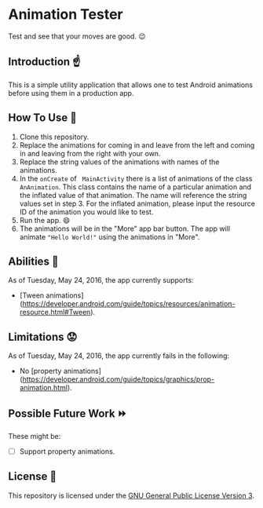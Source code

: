 # Animation Tester

Test and see that your moves are good. :wink:

## Introduction :point_up:

This is a simple utility application that allows one to test Android animations before using them in a production app.

## How To Use :wrench:

1. Clone this repository.
2. Replace the animations for coming in and leave from the left and coming in and leaving from the right with your own.
3. Replace the string values of the animations with names of the animations.
4. In the ```onCreate``` of ``` MainActivity``` there is a list of animations of the class ```AnAnimation```. 
  This class contains the name of a particular animation and the inflated value of that animation. 
  The name will reference the string values set in step 3. For the inflated animation, please input the resource ID of the animation you would like to test.
5. Run the app. :smile: 
6. The animations will be in the "More" app bar button. The app will animate ```"Hello World!"``` using the animations in "More".

## Abilities :muscle:

As of Tuesday, May 24, 2016, the app currently supports:
* [Tween animations] (https://developer.android.com/guide/topics/resources/animation-resource.html#Tween).

## Limitations :worried:

As of Tuesday, May 24, 2016, the app currently fails in the following:
* No [property animations] (https://developer.android.com/guide/topics/graphics/prop-animation.html).


## Possible Future Work :fast_forward:

These might be:
- [ ] Support property animations.

## License :lock_with_ink_pen:

This repository is licensed under the [GNU General Public License Version 3](http://www.gnu.org/licenses/gpl-3.0.en.html).
